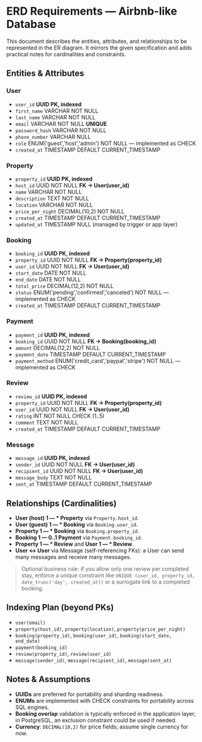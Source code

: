 # ERD Requirements — Airbnb-like Database

This document describes the entities, attributes, and relationships to be represented in the ER diagram. It mirrors the given specification and adds practical notes for cardinalities and constraints.

## Entities & Attributes

### User
- `user_id` **UUID PK, indexed**
- `first_name` VARCHAR NOT NULL
- `last_name` VARCHAR NOT NULL
- `email` VARCHAR NOT NULL **UNIQUE**
- `password_hash` VARCHAR NOT NULL
- `phone_number` VARCHAR NULL
- `role` ENUM('guest','host','admin') NOT NULL  — implemented as CHECK
- `created_at` TIMESTAMP DEFAULT CURRENT_TIMESTAMP

### Property
- `property_id` **UUID PK, indexed**
- `host_id` UUID NOT NULL **FK → User(user_id)**
- `name` VARCHAR NOT NULL
- `description` TEXT NOT NULL
- `location` VARCHAR NOT NULL
- `price_per_night` DECIMAL(10,2) NOT NULL
- `created_at` TIMESTAMP DEFAULT CURRENT_TIMESTAMP
- `updated_at` TIMESTAMP NULL  (managed by trigger or app layer)

### Booking
- `booking_id` **UUID PK, indexed**
- `property_id` UUID NOT NULL **FK → Property(property_id)**
- `user_id` UUID NOT NULL **FK → User(user_id)**
- `start_date` DATE NOT NULL
- `end_date` DATE NOT NULL
- `total_price` DECIMAL(12,2) NOT NULL
- `status` ENUM('pending','confirmed','canceled') NOT NULL  — implemented as CHECK
- `created_at` TIMESTAMP DEFAULT CURRENT_TIMESTAMP

### Payment
- `payment_id` **UUID PK, indexed**
- `booking_id` UUID NOT NULL **FK → Booking(booking_id)**
- `amount` DECIMAL(12,2) NOT NULL
- `payment_date` TIMESTAMP DEFAULT CURRENT_TIMESTAMP
- `payment_method` ENUM('credit_card','paypal','stripe') NOT NULL  — implemented as CHECK

### Review
- `review_id` **UUID PK, indexed**
- `property_id` UUID NOT NULL **FK → Property(property_id)**
- `user_id` UUID NOT NULL **FK → User(user_id)**
- `rating` INT NOT NULL CHECK (1..5)
- `comment` TEXT NOT NULL
- `created_at` TIMESTAMP DEFAULT CURRENT_TIMESTAMP

### Message
- `message_id` **UUID PK, indexed**
- `sender_id` UUID NOT NULL **FK → User(user_id)**
- `recipient_id` UUID NOT NULL **FK → User(user_id)**
- `message_body` TEXT NOT NULL
- `sent_at` TIMESTAMP DEFAULT CURRENT_TIMESTAMP

## Relationships (Cardinalities)

- **User (host) 1 — * Property** via `Property.host_id`.
- **User (guest) 1 — * Booking** via `Booking.user_id`.
- **Property 1 — * Booking** via `Booking.property_id`.
- **Booking 1 — 0..1 Payment** via `Payment.booking_id`.
- **Property 1 — * Review** and **User 1 — * Review**.
- **User ↔ User** via Message (self-referencing FKs): a User can send many messages and receive many messages.

> Optional business rule: if you allow only one review per completed stay, enforce a unique constraint like `UNIQUE (user_id, property_id, date_trunc('day', created_at))` or a surrogate link to a completed booking.

## Indexing Plan (beyond PKs)

- `user(email)`
- `property(host_id)`, `property(location)`, `property(price_per_night)`
- `booking(property_id)`, `booking(user_id)`, `booking(start_date, end_date)`
- `payment(booking_id)`
- `review(property_id)`, `review(user_id)`
- `message(sender_id)`, `message(recipient_id)`, `message(sent_at)`

## Notes & Assumptions

- **UUIDs** are preferred for portability and sharding readiness.
- **ENUMs** are implemented with CHECK constraints for portability across SQL engines.
- **Booking overlap** validation is typically enforced in the application layer; in PostgreSQL, an exclusion constraint could be used if needed.
- **Currency**: `DECIMAL(10,2)` for price fields; assume single currency for now.